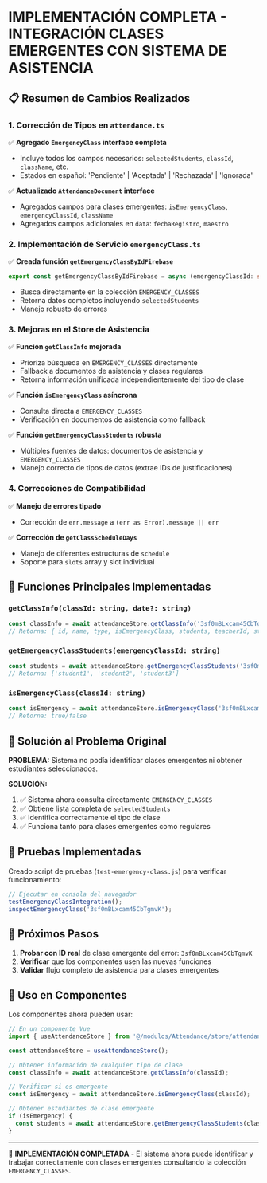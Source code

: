 # IMPLEMENTACIÓN COMPLETA - INTEGRACIÓN CLASES EMERGENTES CON SISTEMA DE ASISTENCIA

## 📋 Resumen de Cambios Realizados

### 1. **Corrección de Tipos en `attendance.ts`**
✅ **Agregado `EmergencyClass` interface completa**
- Incluye todos los campos necesarios: `selectedStudents`, `classId`, `className`, etc.
- Estados en español: 'Pendiente' | 'Aceptada' | 'Rechazada' | 'Ignorada'

✅ **Actualizado `AttendanceDocument` interface**
- Agregados campos para clases emergentes: `isEmergencyClass`, `emergencyClassId`, `className`
- Agregados campos adicionales en `data`: `fechaRegistro`, `maestro`

### 2. **Implementación de Servicio `emergencyClass.ts`**
✅ **Creada función `getEmergencyClassByIdFirebase`**
```typescript
export const getEmergencyClassByIdFirebase = async (emergencyClassId: string): Promise<EmergencyClass | null>
```
- Busca directamente en la colección `EMERGENCY_CLASSES`
- Retorna datos completos incluyendo `selectedStudents`
- Manejo robusto de errores

### 3. **Mejoras en el Store de Asistencia**
✅ **Función `getClassInfo` mejorada**
- Prioriza búsqueda en `EMERGENCY_CLASSES` directamente
- Fallback a documentos de asistencia y clases regulares
- Retorna información unificada independientemente del tipo de clase

✅ **Función `isEmergencyClass` asíncrona**
- Consulta directa a `EMERGENCY_CLASSES`
- Verificación en documentos de asistencia como fallback

✅ **Función `getEmergencyClassStudents` robusta**
- Múltiples fuentes de datos: documentos de asistencia y `EMERGENCY_CLASSES`
- Manejo correcto de tipos de datos (extrae IDs de justificaciones)

### 4. **Correcciones de Compatibilidad**
✅ **Manejo de errores tipado**
- Corrección de `err.message` a `(err as Error).message || err`

✅ **Corrección de `getClassScheduleDays`**
- Manejo de diferentes estructuras de `schedule`
- Soporte para `slots` array y slot individual

## 🔧 Funciones Principales Implementadas

### `getClassInfo(classId: string, date?: string)`
```typescript
const classInfo = await attendanceStore.getClassInfo('3sf0mBLxcam45CbTgmvK');
// Retorna: { id, name, type, isEmergencyClass, students, teacherId, studentIds }
```

### `getEmergencyClassStudents(emergencyClassId: string)`
```typescript
const students = await attendanceStore.getEmergencyClassStudents('3sf0mBLxcam45CbTgmvK');
// Retorna: ['student1', 'student2', 'student3']
```

### `isEmergencyClass(classId: string)`
```typescript
const isEmergency = await attendanceStore.isEmergencyClass('3sf0mBLxcam45CbTgmvK');
// Retorna: true/false
```

## 🎯 Solución al Problema Original

**PROBLEMA:** Sistema no podía identificar clases emergentes ni obtener estudiantes seleccionados.

**SOLUCIÓN:** 
1. ✅ Sistema ahora consulta directamente `EMERGENCY_CLASSES` 
2. ✅ Obtiene lista completa de `selectedStudents`
3. ✅ Identifica correctamente el tipo de clase
4. ✅ Funciona tanto para clases emergentes como regulares

## 🧪 Pruebas Implementadas

Creado script de pruebas (`test-emergency-class.js`) para verificar funcionamiento:

```javascript
// Ejecutar en consola del navegador
testEmergencyClassIntegration();
inspectEmergencyClass('3sf0mBLxcam45CbTgmvK');
```

## 🚀 Próximos Pasos

1. **Probar con ID real** de clase emergente del error: `3sf0mBLxcam45CbTgmvK`
2. **Verificar** que los componentes usen las nuevas funciones
3. **Validar** flujo completo de asistencia para clases emergentes

## 📝 Uso en Componentes

Los componentes ahora pueden usar:

```typescript
// En un componente Vue
import { useAttendanceStore } from '@/modulos/Attendance/store/attendance';

const attendanceStore = useAttendanceStore();

// Obtener información de cualquier tipo de clase
const classInfo = await attendanceStore.getClassInfo(classId);

// Verificar si es emergente
const isEmergency = await attendanceStore.isEmergencyClass(classId);

// Obtener estudiantes de clase emergente
if (isEmergency) {
  const students = await attendanceStore.getEmergencyClassStudents(classId);
}
```

---

🎉 **IMPLEMENTACIÓN COMPLETADA** - El sistema ahora puede identificar y trabajar correctamente con clases emergentes consultando la colección `EMERGENCY_CLASSES`.
